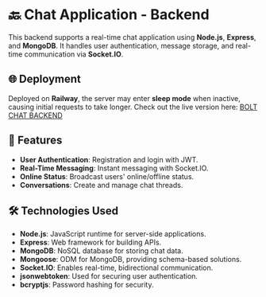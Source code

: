 # 🔙 Chat Application - Backend

This backend supports a real-time chat application using **Node.js**, **Express**, and **MongoDB**. It handles user authentication, message storage, and real-time communication via **Socket.IO**.

## 🌐 Deployment

Deployed on **Railway**, the server may enter **sleep mode** when inactive, causing initial requests to take longer. Check out the live version here: [BOLT CHAT BACKEND](https://chat-app-backend-production-daf6.up.railway.app/)

## 🚀 Features

- **User Authentication**: Registration and login with JWT.
- **Real-Time Messaging**: Instant messaging with Socket.IO.
- **Online Status**: Broadcast users' online/offline status.
- **Conversations**: Create and manage chat threads.

## 🛠️ Technologies Used

- **Node.js**: JavaScript runtime for server-side applications.
- **Express**: Web framework for building APIs.
- **MongoDB**: NoSQL database for storing chat data.
- **Mongoose**: ODM for MongoDB, providing schema-based solutions.
- **Socket.IO**: Enables real-time, bidirectional communication.
- **jsonwebtoken**: Used for securing user authentication.
- **bcryptjs**: Password hashing for security.
